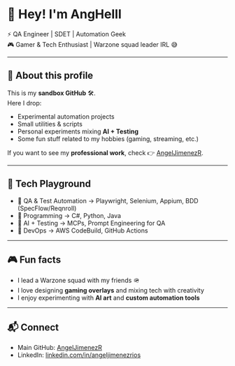 # 👾 Hey! I'm AngHelll  

⚡ QA Engineer | SDET | Automation Geek  
🎮 Gamer & Tech Enthusiast | Warzone squad leader IRL 😅  

---

## 🚀 About this profile
This is my **sandbox GitHub** 🛠️.  
Here I drop:
- Experimental automation projects  
- Small utilities & scripts  
- Personal experiments mixing **AI + Testing**  
- Some fun stuff related to my hobbies (gaming, streaming, etc.)  

If you want to see my **professional work**, check 👉 [AngelJimenezR](https://github.com/AngelJimenezR).  

---

## 🎯 Tech Playground
- 🔹 QA & Test Automation → Playwright, Selenium, Appium, BDD (SpecFlow/Reqnroll)  
- 🔹 Programming → C#, Python, Java  
- 🔹 AI + Testing → MCPs, Prompt Engineering for QA  
- 🔹 DevOps → AWS CodeBuild, GitHub Actions  

---

## 🎮 Fun facts
- I lead a Warzone squad with my friends 🪖  
- I love designing **gaming overlays** and mixing tech with creativity  
- I enjoy experimenting with **AI art** and **custom automation tools**  

---

## 📬 Connect
- Main GitHub: [AngelJimenezR](https://github.com/AngelJimenezR)  
- LinkedIn: [linkedin.com/in/angeljimenezrios](https://linkedin.com/in/angeljimenezrios)  

